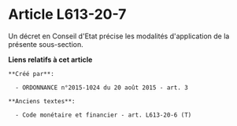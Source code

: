 # Article L613-20-7

Un décret en Conseil d'Etat précise les modalités d'application de la présente sous-section.

**Liens relatifs à cet article**

	**Créé par**:

	  - ORDONNANCE n°2015-1024 du 20 août 2015 - art. 3

	**Anciens textes**:

	  - Code monétaire et financier - art. L613-20-6 (T)
